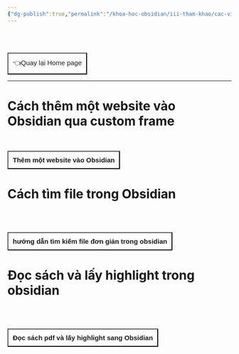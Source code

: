 ```yaml
---
{"dg-publish":true,"permalink":"/khoa-hoc-obsidian/iii-tham-khao/cac-video/","dgPassFrontmatter":true,"noteIcon":"1","created":"","updated":""}
---
```


<div style="display: flex; justify-content: left; cursor: pointer;"> <a href="obsidian://open?vault=Kh%C3%B3a%20h%E1%BB%8Dc%20Obsidian_2023&file=CONTENTS%2FHOME%20PAGE" target="_blank"> <button style=" font-size: 15px; padding: 10px; height: fit-content; margin-top: 50px; background: var(--text-accent); font-weight: 200; color: var(--text-on-accent); "> 👈Quay lại Home page </button> </a> </div>

---
# Cách thêm một website vào Obsidian qua custom frame<div style="display: flex; justify-content: left; cursor: pointer;"> <a href="https://www.youtube.com/watch?v=VseIrF_DVUA" target="_blank"> <button style=" font-size: 15px; padding: 10px; height: fit-content; margin-top: 50px; background: var(--text-accent); font-weight: 600; color: var(--text-on-accent); ">Thêm một website vào Obsidian </button> </a> </div>


# Cách tìm file trong Obsidian
<div style="display: flex; justify-content: left; cursor: pointer;"> <a href="https://youtu.be/92BVt6zpTD4" target="_blank"> <button style=" font-size: 15px; padding: 10px; height: fit-content; margin-top: 50px; background: var(--text-accent); font-weight: 600; color: var(--text-on-accent); ">hướng dẫn tìm kiếm file đơn giản trong obsidian </button> </a> </div>

# Đọc sách và lấy highlight trong obsidian
<div style="display: flex; justify-content: left; cursor: pointer;"> <a href="https://www.youtube.com/watch?v=CxIlOR5KMNs" target="_blank"> <button style=" font-size: 15px; padding: 10px; height: fit-content; margin-top: 50px; background: var(--text-accent); font-weight: 600; color: var(--text-on-accent); ">Đọc sách pdf và lấy highlight sang Obsidian </button> </a> </div>

